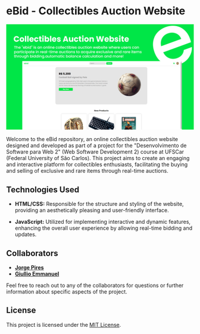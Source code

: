 # eBid - Collectibles Auction Website

![Screenshots](./public/screenshot.png)

Welcome to the eBid repository, an online collectibles auction website designed and developed as part of a project for the "Desenvolvimento de Software para Web 2" (Web Software Development 2) course at UFSCar (Federal University of São Carlos). This project aims to create an engaging and interactive platform for collectibles enthusiasts, facilitating the buying and selling of exclusive and rare items through real-time auctions.

## Technologies Used

- **HTML/CSS:** Responsible for the structure and styling of the website, providing an aesthetically pleasing and user-friendly interface.

- **JavaScript:** Utilized for implementing interactive and dynamic features, enhancing the overall user experience by allowing real-time bidding and updates.

## Collaborators

- **[Jorge Pires](https://github.com/jorgeprj)**
- **[Giullio Emmanuel](https://github.com/giulliow)**


Feel free to reach out to any of the collaborators for questions or further information about specific aspects of the project.

## License

This project is licensed under the [MIT License](LICENSE).
